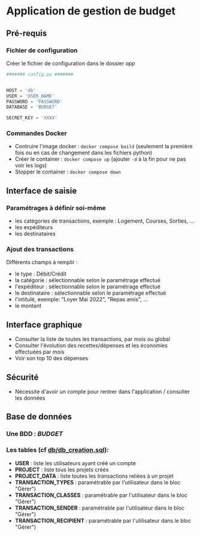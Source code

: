 # Application de gestion de budget

## Pré-requis 
### Fichier de configuration

Créer le fichier de configuration dans le dossier *app*
``` config.py
####### config.py #######


HOST = 'db'
USER = 'USER_NAME'
PASSWORD = 'PASSWORD'
DATABASE = 'BUDGET'

SECRET_KEY = 'XXXX'
```

### Commandes Docker 
- Contruire l'image docker : ```docker compose build``` (seulement la première fois ou en cas de changement dans les fichiers python)
- Créer le container : ```docker compose up``` (ajouter ```-d``` à la fin pour ne pas voir les logs)
- Stopper le container : ```docker compose down```

## Interface de saisie
### Paramétrages à définir soi-même 
- les catégories de transactions, exemple : Logement, Courses, Sorties, ...
- les expéditeurs
- les destinataires
### Ajout des transactions
Différents champs à remplir :
- le type : Débit/Crédit
- la catégorie : sélectionnable selon le paramétrage effectué
- l'expéditeur : sélectionnable selon le paramétrage effectué
- le destinataire : sélectionnable selon le paramétrage effectué
- l'intitulé, exemple: "Loyer Mai 2022", "Repas amis", ...
- le montant

## Interface graphique
- Consulter la liste de toutes les transactions, par mois ou global
- Consulter l'évolution des recettes/dépenses et les économies effectuées par mois
- Voir son top 10 des dépenses

## Sécurité
- Nécessite d'avoir un compte pour rentrer dans l'application / consulter les données

## Base de données 
### Une BDD : *BUDGET* 
### Les tables (cf [db/db_creation.sql](https://github.com/sandrow65/Budget/blob/main/db/db_creation.sql)):

- **USER** : liste les utilisateurs ayant créé un compte
- **PROJECT** : liste tous les projets créés
- **PROJECT_DATA** : liste toutes les transactions reliées à un projet
- **TRANSACTION_TYPES** : paramétrable par l'utilisateur dans le bloc "Gérer")
- **TRANSACTION_CLASSES** : paramétrable par l'utilisateur dans le bloc "Gérer")
- **TRANSACTION_SENDER** : paramétrable par l'utilisateur dans le bloc "Gérer")
- **TRANSACTION_RECIPIENT** : paramétrable par l'utilisateur dans le bloc "Gérer")

